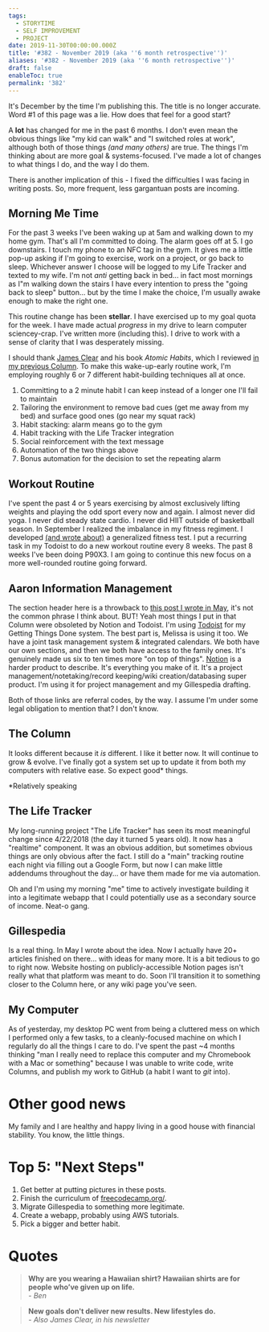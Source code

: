 ```yaml
---
tags:
  - STORYTIME
  - SELF IMPROVEMENT
  - PROJECT
date: 2019-11-30T00:00:00.000Z
title: '#382 - November 2019 (aka ''6 month retrospective'')'
aliases: '#382 - November 2019 (aka ''6 month retrospective'')'
draft: false
enableToc: true
permalink: '382'
---
```


It's December by the time I'm publishing this.  The title is no longer accurate. Word #1 of this page was a lie. How does that feel for a good start?

A **lot** has changed for me in the past 6 months. I don't even mean the obvious things like "my kid can walk" and "I switched roles at work", although both of those things *(and many others)* are true. The things I'm thinking about are more goal & systems-focused. I've made a lot of changes to what things I do, and the way I do them.

There is another implication of this - I fixed the difficulties I was facing in writing posts. So, more frequent, less gargantuan posts are incoming.

## Morning Me Time
For the past 3 weeks I've been waking up at 5am and walking down to my home gym. That's all I'm committed to doing. The alarm goes off at 5. I go downstairs. I touch my phone to an NFC tag in the gym. It gives me a little pop-up asking if I'm going to exercise, work on a project, or go back to sleep. Whichever answer I choose will be logged to my Life Tracker and texted to my wife. I'm not *anti* getting back in bed... in fact most mornings as I"m walking down the stairs I have every intention to press the "going back to sleep" button... but by the time I make the choice, I'm usually awake enough to make the right one.

This routine change has been **stellar**. I have exercised up to my goal quota for the week. I have made actual *progress* in my drive to learn computer sciencey-crap. I've written more (including this). I drive to work with a sense of clarity that I was desperately missing.

I should thank [James Clear](http://www.jamesclear.com) and his book *Atomic Habits*, which I reviewed [in my previous Column](https://aarongilly.com/381). To make this wake-up-early routine work, I'm employing roughly 6 or 7 different habit-building techniques all at once.   
1. Committing to a 2 minute habit I can keep instead of a longer one I'll fail to maintain
2. Tailoring the environment to remove bad cues (get me away from my bed) and surface good ones (go near my squat rack)
3. Habit stacking: alarm means go to the gym
4. Habit tracking with the Life Tracker integration
5. Social reinforcement with the text message
6. Automation of the two things above
7. Bonus automation for the decision to set the repeating alarm

## Workout Routine
I've spent the past 4 or 5 years exercising by almost exclusively lifting weights and playing the odd sport every now and again. I almost never did yoga. I never did steady state cardio. I never did HIIT outside of basketball season. In September I realized the imbalance in my fitness regiment. I developed [(and wrote about)](https://aarongilly.com/379) a generalized fitness test. I put a recurring task in my Todoist to do a new workout routine every 8 weeks. The past 8 weeks I've been doing P90X3. I am going to continue this new focus on a more well-rounded routine going forward.

## Aaron Information Management
The section header here is a throwback to [this post I wrote in May](https://aarongilly.com/370), it's not the common phrase I think about. BUT! Yeah most things I put in that Column were obsoleted by Notion and Todoist. I'm using [Todoist](https://todoist.com/r/aarongilly_wgfwvu) for my Getting Things Done system. The best part is, Melissa is using it too. We have a joint task management system & integrated calendars. We both have our own sections, and then we both have access to the family ones. It's genuinely made us six to ten times more "on top of things".  [Notion](https://www.notion.so/?r=a43b7d84790844c09b86d7b078089923) is a harder product to describe. It's everything you make of it. It's a project management/notetaking/record keeping/wiki creation/databasing super product. I'm using it for project management and my Gillespedia drafting.

Both of those links are referral codes, by the way. I assume I'm under some legal obligation to mention that? I don't know.

## The Column
It looks different because it *is* different. I like it better now. It will continue to grow & evolve. I've finally got a system set up to update it from both my computers with relative ease. So expect good* things.

*Relatively speaking

## The Life Tracker
My long-running project "The Life Tracker" has seen its most meaningful change since 4/22/2018 (the day it turned 5 years old). It now has a "realtime" component. It was an obvious addition, but sometimes obvious things are only obvious after the fact. I still do a "main" tracking routine each night via filling out a Google Form, but now I can make little addendums throughout the day... or have them made for me via automation. 

Oh and I'm using my morning "me" time to actively investigate building it into a legitimate webapp that I could potentially use as a secondary source of income. Neat-o gang.

## Gillespedia
Is a real thing. In May I wrote about the idea. Now I actually have 20+ articles finished on there... with ideas for many more. It is a bit tedious to go to right now. Website hosting on publicly-accessible Notion pages isn't really what that platform was meant to do. Soon I'll transition it to something closer to the Column here, or any wiki page you've seen.

## My Computer
As of yesterday, my desktop PC went from being a cluttered mess on which I performed only a few tasks, to a cleanly-focused machine on which I regularly do all the things I care to do. I've spent the past ~4 months thinking "man I really need to replace this computer and my Chromebook with a Mac or something" because I was unable to write code, write Columns, and publish my work to GitHub (a habit I want to *git* into).

# Other good news
My family and I are healthy and happy living in a good house with financial stability. You know, the little things.

# Top 5: "Next Steps"
1. Get better at putting pictures in these posts.
2. Finish the curriculum of [freecodecamp.org/](https://www.freecodecamp.org/).
3. Migrate Gillespedia to something more legitimate.
4. Create a webapp, probably using AWS tutorials.
5. Pick a bigger and better habit.


# Quotes  
> **Why are you wearing a Hawaiian shirt? Hawaiian shirts are for people who’ve given up on life.**  
> *- Ben*

> **New goals don't deliver new results. New lifestyles do.**  
> *- Also James Clear, in his newsletter*
<!--stackedit_data:
eyJoaXN0b3J5IjpbNjY5NDczMDQsLTE5NTE5NzkyOTksLTE1Mz
UxMjA1ODEsLTk3OTMyNTMsNzA2Njk1NjcsLTE5OTY5NzIyMDVd
fQ==
-->

